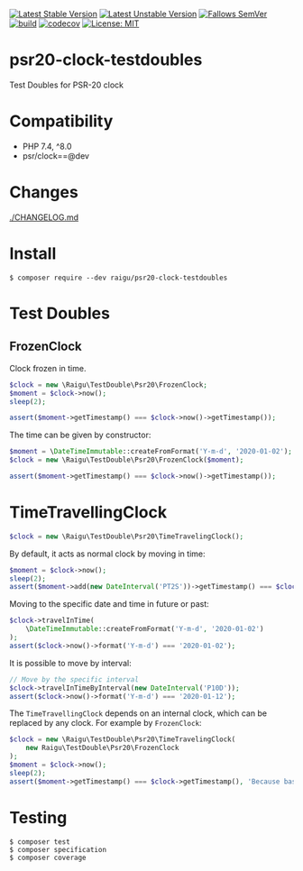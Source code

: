 [![Latest Stable Version](http://poser.pugx.org/raigu/psr20-clock-testdoubles/v)](https://packagist.org/packages/raigu/psr20-clock-testdoubles)
[![Latest Unstable Version](http://poser.pugx.org/raigu/psr20-clock-testdoubles/v/unstable)](https://packagist.org/packages/raigu/psr20-clock-testdoubles)
[![Fallows SemVer](https://img.shields.io/badge/SemVer-2.0.0-green)](https://semver.org/spec/v2.0.0.html)
[![build](https://github.com/raigu/psr20-clock-testdoubles/workflows/build/badge.svg)](https://github.com/raigu/psr20-clock-testdoubles/actions)
[![codecov](https://codecov.io/gh/raigu/psr20-clock-testdoubles/branch/main/graph/badge.svg?token=9DD044TN72)](https://codecov.io/gh/raigu/psr20-clock-testdoubles)
[![License: MIT](https://img.shields.io/badge/License-MIT-blue.svg)](LICENSE)


# psr20-clock-testdoubles

Test Doubles for PSR-20 clock

# Compatibility

* PHP 7.4, ^8.0
* psr/clock==@dev

# Changes

[./CHANGELOG.md](./CHANGELOG.md)

# Install

```shell
$ composer require --dev raigu/psr20-clock-testdoubles
```

# Test Doubles

## FrozenClock

Clock frozen in time.

```php
$clock = new \Raigu\TestDouble\Psr20\FrozenClock;
$moment = $clock->now();
sleep(2);

assert($moment->getTimestamp() === $clock->now()->getTimestamp());
```

The time can be given by constructor:

```php
$moment = \DateTimeImmutable::createFromFormat('Y-m-d', '2020-01-02');
$clock = new \Raigu\TestDouble\Psr20\FrozenClock($moment);

assert($moment->getTimestamp() === $clock->now()->getTimestamp());
```

# TimeTravellingClock


```php
$clock = new \Raigu\TestDouble\Psr20\TimeTravelingClock();
```

By default, it acts as normal clock by moving in time:

```php
$moment = $clock->now();
sleep(2);
assert($moment->add(new DateInterval('PT2S'))->getTimestamp() === $clock->now()->getTimestamp());
```

Moving to the specific date and time in future or past:
```php
$clock->travelInTime(
    \DateTimeImmutable::createFromFormat('Y-m-d', '2020-01-02')
);
assert($clock->now()->format('Y-m-d') === '2020-01-02');
```

It is possible to move by interval:

```php
// Move by the specific interval
$clock->travelInTimeByInterval(new DateInterval('P10D'));
assert($clock->now()->format('Y-m-d') === '2020-01-12');
```

The `TimeTravellingClock` depends on an internal clock, which can be replaced by any clock.
For example by `FrozenClock`:

```php
$clock = new \Raigu\TestDouble\Psr20\TimeTravelingClock(
    new Raigu\TestDouble\Psr20\FrozenClock
);
$moment = $clock->now();
sleep(2);
assert($moment->getTimestamp() === $clock->getTimestamp(), 'Because base clock is frozen the time travling clock does not tick');
```

# Testing

```shell
$ composer test
$ composer specification 
$ composer coverage
```
